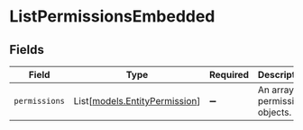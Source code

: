 # ListPermissionsEmbedded


## Fields

| Field                                                          | Type                                                           | Required                                                       | Description                                                    |
| -------------------------------------------------------------- | -------------------------------------------------------------- | -------------------------------------------------------------- | -------------------------------------------------------------- |
| `permissions`                                                  | List[[models.EntityPermission](../models/entitypermission.md)] | :heavy_minus_sign:                                             | An array of permission objects.                                |